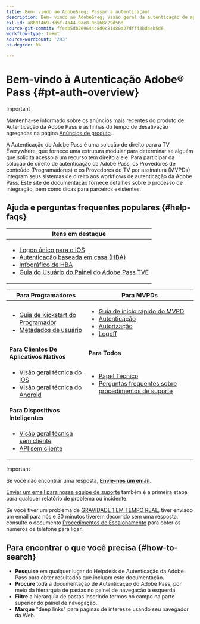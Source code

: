```yaml
---
title: Bem- vindo ao Adobe&reg; Passar a autenticação!
description: Bem- vindo ao Adobe&reg; Visão geral da autenticação de aprovação
exl-id: a8b01469-3d5f-4a44-9ae8-06a68c29d56d
source-git-commit: ffedb5db269644c8d9c81480d27dff43bd4eb5d6
workflow-type: tm+mt
source-wordcount: '293'
ht-degree: 0%

---
```


# Bem-vindo à Autenticação Adobe® Pass {#pt-auth-overview}

>[!IMPORTANT]
>
> Mantenha-se informado sobre os anúncios mais recentes do produto de Autenticação da Adobe Pass e as linhas do tempo de desativação agregadas na página [Anúncios de produto](/help/authentication/product-announcements.md).

A Autenticação do Adobe Pass é uma solução de direito para a TV Everywhere, que fornece uma estrutura modular para determinar se alguém que solicita acesso a um recurso tem direito a ele. Para participar da solução de direito de autenticação da Adobe Pass, os Provedores de conteúdo (Programadores) e os Provedores de TV por assinatura (MVPDs) integram seus sistemas de direito aos workflows de autenticação da Adobe Pass. Este site de documentação fornece detalhes sobre o processo de integração, bem como dicas para parceiros existentes.

## Ajuda e perguntas frequentes populares {#help-faqs}

| **Itens em destaque** |
|-------------------------------------------------------------------------------------------------------------------------------------------------------------------------------------------------------------------------------------------------------------------------------------------------------------------------------------------------------------------------------------------------------------------------------------------------------------------------------------------------------------------------------------------------------------------------------------------------------------------------------------------------------------------------------------------------------------------------------|
| <ul><li>[Logon único para o iOS](/help/authentication/integration-guide-programmers/features-standard/sso-access/partner-sso/apple-sso/apple-sso-overview.md)</li><li>[Autenticação baseada em casa (HBA)](/help/authentication/integration-guide-programmers/features-standard/hba-access/home-based-authentication.md)</li><li>[Infográfico de HBA](https://dzf8vqv24eqhg.cloudfront.net/userfiles/258/326/ckfinder/files/AdobeNewsletterHBA.pdf)</li><li>[Guia do Usuário do Painel do Adobe Pass TVE](/help/authentication/user-guide-tve-dashboard/tve-dashboard-overview.md)</li></ul> |

| **Para Programadores** | **Para MVPDs** |
|--------------------------------------------------------------------------------------------------------------------------------------------------------------------------------------------------------------------------------------------------------------------------------|-----------------------------------------------------------------------------------------------------------------------------------------------------------------------------------------------------------------------------------------------------------------------------------------------------------------------------------------------------------------------|
| <ul><li>[Guia de Kickstart do Programador](/help/authentication/kickstart/programmer-kickstart-guide.md)</li><li>[Metadados de usuário](/help/authentication/integration-guide-programmers/legacy/rest-api-v1/apis/user-metadata.md)</li></ul> | <ul><li>[Guia de início rápido do MVPD](/help/authentication/kickstart/mvpd-kickstart-guide.md)</li><li>[Autenticação](/help/authentication/integration-guide-mvpds/authn-usecase.md)</li><li>[Autorização](/help/authentication/integration-guide-mvpds/authz-usecase.md)</li><li>[Logoff](/help/authentication/integration-guide-mvpds/usecase-mvpd-logout.md)</li></ul> |
| **Para Clientes De Aplicativos Nativos** | **Para Todos** |
| <ul><li>[Visão geral técnica do iOS](/help/authentication/integration-guide-programmers/legacy/sdks/ios-tvos-sdk/iostvos-sdk-overview.md)</li><li>[Visão geral técnica do Android](/help/authentication/integration-guide-programmers/legacy/sdks/android-sdk/android-sdk-overview.md)</li></ul> | <ul><li>[Papel Técnico](/help/authentication/kickstart/technical-paper.md)</li><li>[Perguntas frequentes sobre procedimentos de suporte](/help/authentication/kickstart/support-procedures-faqs.md)</li></ul> |
| **Para Dispositivos Inteligentes** |                                                                                                                                                                                                                                                                                                                                                                       |
| <ul><li>[Visão geral técnica sem cliente](/help/authentication/integration-guide-programmers/legacy/rest-api-v1/rest-api-overview.md)</li><li>[API sem cliente](/help/authentication/integration-guide-programmers/legacy/rest-api-v1/rest-api-reference.md)</li></ul> |                                                                                                                                                                                                                                                                                                                                                                       |

>[!IMPORTANT]
>
> Se você não encontrar uma resposta, [**Envie-nos um email**](mailto:tve-support@adobe.com).
>
> [Enviar um email para nossa equipe de suporte](mailto:tve-support@adobe.com) também é a primeira etapa para qualquer relatório de problema ou incidente.
>
> Se você tiver um problema de [GRAVIDADE 1 EM TEMPO REAL](/help/authentication/kickstart/support-procedures-faqs.md), tiver enviado um email para nós e 30 minutos tiverem decorrido sem uma resposta, consulte o documento [Procedimentos de Escalonamento](/help/authentication/kickstart/support-procedures-faqs.md) para obter os números de telefone para ligar.

## Para encontrar o que você precisa {#how-to-search}

* **Pesquise** em qualquer lugar do Helpdesk de Autenticação da Adobe Pass para obter resultados que incluam este
documentação.
* **Procure** toda a documentação de Autenticação do Adobe Pass, por meio da hierarquia de pastas no painel de navegação à esquerda.
* **Filtre** a hierarquia de pastas inserindo termos no campo na parte superior do painel de navegação.
* **Marque** &quot;deep links&quot; para páginas de interesse usando seu navegador da Web.
